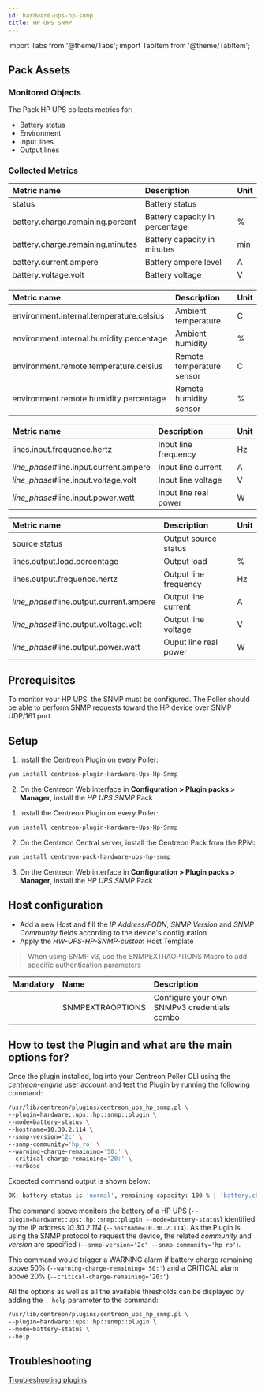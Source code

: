 ```yaml
---
id: hardware-ups-hp-snmp
title: HP UPS SNMP
---
```

import Tabs from '@theme/Tabs';
import TabItem from '@theme/TabItem';


## Pack Assets

### Monitored Objects

The Pack HP UPS collects metrics for:
* Battery status
* Environment
* Input lines
* Output lines

### Collected Metrics

<Tabs groupId="operating-systems">
<TabItem value="Batterystatus" label="Batterystatus">

| Metric name                      | Description                    | Unit |
| :------------------------------- | :----------------------------- | :--- |
| status                           | Battery status                 |      |
| battery.charge.remaining.percent | Battery capacity in percentage | %    |
| battery.charge.remaining.minutes | Battery capacity in minutes    | min  |
| battery.current.ampere           | Battery ampere level           | A    |
| battery.voltage.volt             | Battery voltage                | V    |

</TabItem>
<TabItem value="Environment" label="Environment">

| Metric name                              | Description               | Unit |
| :--------------------------------------- | :------------------------ | :--- |
| environment.internal.temperature.celsius | Ambient temperature       | C    |
| environment.internal.humidity.percentage | Ambient humidity          | %    |
| environment.remote.temperature.celsius   | Remote temperature sensor | C    |
| environment.remote.humidity.percentage   | Remote humidity sensor    | %    |

</TabItem>
<TabItem value="Inputlines" label="Inputlines">

| Metric name                              | Description           | Unit |
| :--------------------------------------- | :-------------------- | :--- |
| lines.input.frequence.hertz              | Input line frequency  | Hz   |
| *line\_phase*\#line.input.current.ampere | Input line current    | A    |
| *line\_phase*\#line.input.voltage.volt   | Input line voltage    | V    |
| *line\_phase*\#line.input.power.watt     | Input line real power | W    |

</TabItem>
<TabItem value="Outputlines" label="Outputlines">

| Metric name                               | Description           | Unit |
| :---------------------------------------- | :-------------------- | :--- |
| source status                             | Output source status  |      |
| lines.output.load.percentage              | Output load           | %    |
| lines.output.frequence.hertz              | Output line frequency | Hz   |
| *line\_phase*\#line.output.current.ampere | Output line current   | A    |
| *line\_phase*\#line.output.voltage.volt   | Output line voltage   | V    |
| *line\_phase*\#line.output.power.watt     | Ouput line real power | W    |

</TabItem>
</Tabs>

## Prerequisites

To monitor your HP UPS, the SNMP must be configured.
The Poller should be able to perform SNMP requests toward the HP device over SNMP UDP/161 port.

## Setup

<Tabs groupId="licence-systems">
<TabItem value="online" label="Online License">

1. Install the Centreon Plugin on every Poller:

```bash
yum install centreon-plugin-Hardware-Ups-Hp-Snmp
```

2. On the Centreon Web interface in **Configuration > Plugin packs > Manager**, install the *HP UPS SNMP* Pack

</TabItem>
<TabItem value="offline" label="Offline License">

1. Install the Centreon Plugin on every Poller:

```bash
yum install centreon-plugin-Hardware-Ups-Hp-Snmp
```

2. On the Centreon Central server, install the Centreon Pack from the RPM:

```bash
yum install centreon-pack-hardware-ups-hp-snmp
```

3. On the Centreon Web interface in **Configuration > Plugin packs > Manager**, install the *HP UPS SNMP* Pack

</TabItem>
</Tabs>

## Host configuration

* Add a new Host and fill the *IP Address/FQDN*, *SNMP Version* and *SNMP Community* fields according to the device's configuration
* Apply the *HW-UPS-HP-SNMP-custom* Host Template

> When using SNMP v3, use the SNMPEXTRAOPTIONS Macro to add specific authentication parameters

| Mandatory | Name             | Description                                 |
| :-------- | :--------------- | :------------------------------------------ |
|           | SNMPEXTRAOPTIONS | Configure your own SNMPv3 credentials combo |

## How to test the Plugin and what are the main options for?

Once the plugin installed, log into your Centreon Poller CLI using the *centreon-engine* user account
and test the Plugin by running the following command:

```bash
/usr/lib/centreon/plugins/centreon_ups_hp_snmp.pl \
--plugin=hardware::ups::hp::snmp::plugin \
--mode=battery-status \
--hostname=10.30.2.114 \
--snmp-version='2c' \
--snmp-community='hp_ro' \
--warning-charge-remaining='50:' \
--critical-charge-remaining='20:' \
--verbose
```

Expected command output is shown below:

```bash
OK: battery status is 'normal', remaining capacity: 100 % | 'battery.charge.remaining.percent'=100%;50:;20:;0;100 'battery.voltage.volt'=2.2V;;;;
```

The command above monitors the battery of a HP UPS (```--plugin=hardware::ups::hp::snmp::plugin --mode=battery-status```) identified
by the IP address *10.30.2.114* (```--hostname=10.30.2.114```). As the Plugin is using the SNMP protocol to request the device, the related
*community* and *version* are specified (```--snmp-version='2c' --snmp-community='hp_ro'```).

This command would trigger a WARNING alarm if battery charge remaining above 50%
(```--warning-charge-remaining='50:'```) and a CRITICAL alarm above 20% (```--critical-charge-remaining='20:'```).

All the options as well as all the available thresholds can be displayed by adding the  ```--help```
parameter to the command:

```bash
/usr/lib/centreon/plugins/centreon_ups_hp_snmp.pl \
--plugin=hardware::ups::hp::snmp::plugin \
--mode=battery-status \
--help
```

## Troubleshooting

[Troubleshooting plugins](../tutorials/troubleshooting-plugins)

